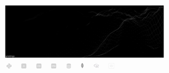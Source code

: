 [![background image](quantized_relief_adjusted.jpeg)](https://wallpaperaccess.com/black-digital)

&nbsp;![python-16](python-16.png)&nbsp;&nbsp;&nbsp;&nbsp;&nbsp;&nbsp;&nbsp;&nbsp;![js-16](js-16.png)&nbsp;&nbsp;&nbsp;&nbsp;&nbsp;&nbsp;&nbsp;&nbsp;![css-16](css-16.png)&nbsp;&nbsp;&nbsp;&nbsp;&nbsp;&nbsp;&nbsp;&nbsp;![html-16](html-16.png)&nbsp;&nbsp;&nbsp;&nbsp;&nbsp;&nbsp;&nbsp;&nbsp;![database-5-16](database-5-16.png)&nbsp;&nbsp;&nbsp;&nbsp;&nbsp;&nbsp;&nbsp;&nbsp;![mongodb-logo](mongodb-logo.png)&nbsp;&nbsp;&nbsp;&nbsp;&nbsp;&nbsp;&nbsp;&nbsp;![r-programming-language](r-programming-language.png)&nbsp;&nbsp;&nbsp;&nbsp;&nbsp;&nbsp;&nbsp;&nbsp;![tableau-logo](tableau-logo.png)

<!--



[![name](link to image on GH)](link to your URL)

<img src="quantized_relief.jpeg" alt="drawing" height="200px" width="1000px"/>


**justineichelberger/justineichelberger** is a ✨ _special_ ✨ repository because its `README.md` (this file) appears on your GitHub profile.

Here are some ideas to get you started:

- 🔭 I’m currently working on ...
- 🌱 I’m currently learning ...
- 👯 I’m looking to collaborate on ...
- 🤔 I’m looking for help with ...
- 💬 Ask me about ...
- 📫 How to reach me: ...
- 😄 Pronouns: ...
- ⚡ Fun fact: ...


